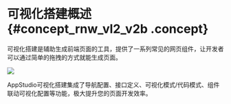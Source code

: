 # 可视化搭建概述 {#concept_rnw_vl2_v2b .concept}

可视化搭建是辅助生成前端页面的工具，提供了一系列常见的网页组件，让开发者可以通过简单的拖拽的方式就能生成页面。

![](http://static-aliyun-doc.oss-cn-hangzhou.aliyuncs.com/assets/img/17731/15345605729699_zh-CN.png)

AppStudio可视化搭建集成了导航配置、接口定义、可视化模式/代码模式、组件联动可视化配置等功能，极大提升您的页面开发效率。

